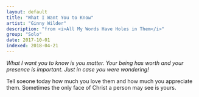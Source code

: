 ```yaml
---
layout: default
title: "What I Want You to Know"
artist: "Ginny Wilder"
description: "from <i>All My Words Have Holes in Them</i>"
group: "Solo"
date: 2017-10-01
indexed: 2018-04-21
---
```

*What I want you to know is you matter. Your being has worth and your presence is important. Just in case you were wondering!*

Tell soeone today how much you love them and how much you appreciate them. Sometimes the only face of Christ a person may see is yours.
